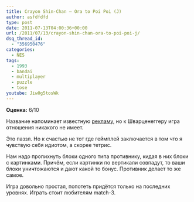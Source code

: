 ```yaml
---
title: Crayon Shin-Chan – Ora to Poi Poi (J)
author: asfdfdfd
type: post
date: 2011-07-13T04:00:36+00:00
url: /2011/07/13/crayon-shin-chan-ora-to-poi-poi-j/
dsq_thread_id:
  - "356950476"
categories:
  - NES
tags:
  - 1993
  - bandai
  - multiplayer
  - puzzle
  - tose
youtube: Jiw0g5tosWk
---
```

**Оценка:** 6/10

Название напоминает известную [рекламу](http://www.youtube.com/watch?v=lW8ks7GCtf0), но к Шварценеггеру игра отношения никакого не имеет.

Это паззл. Но к счастью не тот где геймплей заключается в том что я чувствую себя идиотом, а скорее тетрис.

Нам надо пропихнуть блоки одного типа противнику, кидая в них блоки c картинками. Причём, если картинки по вертикали совпадут, то ваши блоки уничтожаются и дают какой то бонус. Противник делает то же самое.

Игра довольно простая, попотеть придётся только на последних уровнях. Играть стоит любителям match-3.